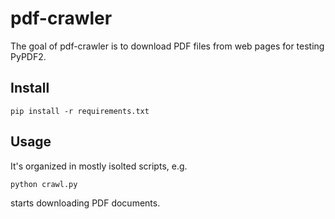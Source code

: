 # pdf-crawler

The goal of pdf-crawler is to download PDF files from web pages for testing
PyPDF2.

## Install

```
pip install -r requirements.txt
```

## Usage

It's organized in mostly isolted scripts, e.g.

```
python crawl.py
```

starts downloading PDF documents.
